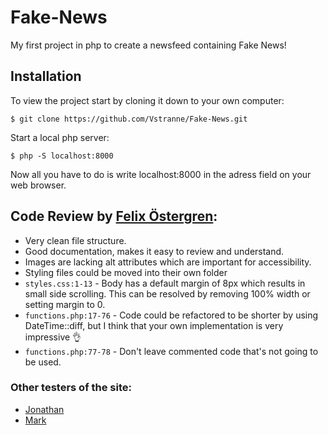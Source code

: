 # Fake-News

My first project in php to create a newsfeed containing Fake News!


## Installation
To view the project start by cloning it down to your own computer:
```
$ git clone https://github.com/Vstranne/Fake-News.git
```
Start a local php server:
```
$ php -S localhost:8000
```
Now all you have to do is write localhost:8000 in the adress field on your web browser.

## Code Review by [Felix Östergren](https://github.com/felixgren):
- Very clean file structure.
- Good documentation, makes it easy to review and understand.
- Images are lacking alt attributes which are important for accessibility.
- Styling files could be moved into their own folder 
- `styles.css:1-13` - Body has a default margin of 8px which results in small side scrolling. This can be resolved by removing 100% width or setting margin to 0.
- `functions.php:17-76` - Code could be refactored to be shorter by using DateTime::diff, but I think that your own implementation is very impressive :ok_hand:
- `functions.php:77-78` - Don't leave commented code that's not going to be used.

### Other testers of the site:
- [Jonathan](https://github.com/Icarium2)
- [Mark](https://github.com/MadosMark)

